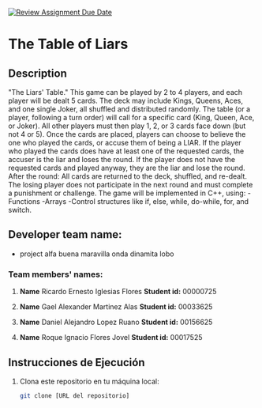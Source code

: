 [![Review Assignment Due Date](https://classroom.github.com/assets/deadline-readme-button-22041afd0340ce965d47ae6ef1cefeee28c7c493a6346c4f15d667ab976d596c.svg)](https://classroom.github.com/a/mi1WNrHU)
# The Table of Liars

## Description
"The Liars' Table." This game can be played by 2 to 4 players, and each player will be dealt 5 cards.
The deck may include Kings, Queens, Aces, and one single Joker, all shuffled and distributed randomly. The table (or a player, following a turn order) will 
call for a specific card (King, Queen, Ace, or Joker). All other players must then play 1, 2, or 3 cards face down (but not 4 or 5).
Once the cards are placed, players can choose to believe the one who played the cards, or accuse them of being a LIAR.
If the player who played the cards does have at least one of the requested cards, the accuser is the liar and loses the round.
If the player does not have the requested cards and played anyway, they are the liar and lose the round.
After the round:
All cards are returned to the deck, shuffled, and re-dealt.
The losing player does not participate in the next round and must complete a punishment or challenge.
The game will be implemented in C++, using:
-Functions
-Arrays
-Control structures like if, else, while, do-while, for, and switch.
## **Developer team name:**
- project alfa buena maravilla onda dinamita lobo
### **Team members' names:**
1. **Name** Ricardo Ernesto Iglesias Flores 
   **Student id:** 00000725

2. **Name** Gael Alexander Martinez Alas 
   **Student id:** 00033625

3. **Name** Daniel Alejandro Lopez Ruano 
   **Student id:** 00156625
   
4. **Name** Roque Ignacio Flores Jovel 
   **Student id:** 00017525
   
## Instrucciones de Ejecución

1. Clona este repositorio en tu máquina local:
   ```bash
   git clone [URL del repositorio]
